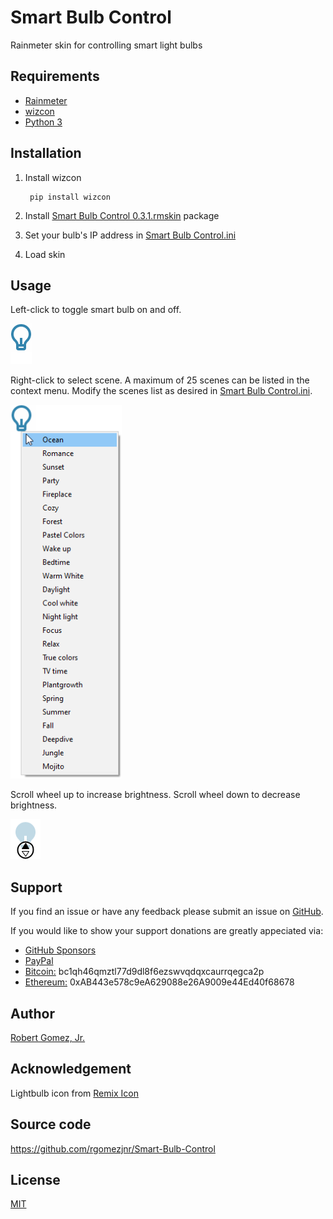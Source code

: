 # Smart Bulb Control
Rainmeter skin for controlling smart light bulbs

## Requirements
- [Rainmeter](https://www.rainmeter.net/)
- [wizcon](https://github.com/rgomezjnr/wizcon)
- [Python 3](https://www.python.org/downloads/)

## Installation
1. Install wizcon

        pip install wizcon

2. Install [Smart Bulb Control 0.3.1.rmskin](https://github.com/rgomezjnr/Smart-Bulb-Control/blob/master/Smart%20Bulb%20Control%200.3.1.rmskin) package
3. Set your bulb's IP address in [Smart Bulb Control.ini](https://github.com/rgomezjnr/Smart-Bulb-Control/blob/master/Smart%20Bulb%20Control.ini)
4. Load skin

## Usage
Left-click to toggle smart bulb on and off.

![toggle smart bulb](images/toggle-smart-bulb.gif)

Right-click to select scene. A maximum of 25 scenes can be listed in the context menu.
Modify the scenes list as desired in [Smart Bulb Control.ini](https://github.com/rgomezjnr/Smart-Bulb-Control/blob/master/Smart%20Bulb%20Control.ini).

![select scene](images/select-scene.png)

Scroll wheel up to increase brightness. Scroll wheel down to decrease brightness.

![select scene](images/change-brightness.gif)

## Support
If you find an issue or have any feedback please submit an issue on [GitHub](https://github.com/rgomezjnr/Smart-Bulb-Control/issues).

If you would like to show your support donations are greatly appeciated via:
- [GitHub Sponsors](https://github.com/sponsors/rgomezjnr)
- [PayPal](https://paypal.me/rgomezjnr)
- [Bitcoin:](bitcoin:bc1qh46qmztl77d9dl8f6ezswvqdqxcaurrqegca2p) bc1qh46qmztl77d9dl8f6ezswvqdqxcaurrqegca2p
- [Ethereum:](ethereum:0xAB443e578c9eA629088e26A9009e44Ed40f68678) 0xAB443e578c9eA629088e26A9009e44Ed40f68678

## Author
[Robert Gomez, Jr.](https://github.com/rgomezjnr)

## Acknowledgement
Lightbulb icon from [Remix Icon](https://remixicon.com/)

## Source code
https://github.com/rgomezjnr/Smart-Bulb-Control

## License
[MIT](https://github.com/rgomezjnr/Smart-Bulb-Control/blob/master/LICENSE.txt)
